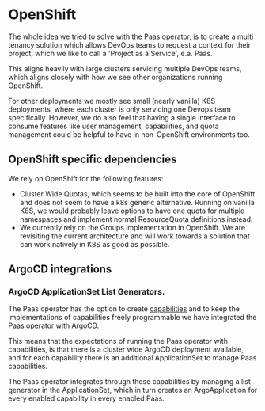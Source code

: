 # OpenShift

The whole idea we tried to solve with the Paas operator, is to create a multi tenancy
solution which allows DevOps teams to request a context for their project, which
we like to call a 'Project as a Service', e.a. Paas.

This aligns heavily with large clusters servicing multiple DevOps teams, which
aligns closely with how we see other organizations running OpenShift.

For other deployments we mostly see small (nearly vanilla) K8S deployments, where
each cluster is only servicing one Devops team specifically. However, we do also
feel that having a single interface to consume features like user management,
capabilities, and quota management could be helpful to have in non-OpenShift
environments too.

## OpenShift specific dependencies

We rely on OpenShift for the following features:

- Cluster Wide Quotas, which seems to be built into the core of OpenShift and does
  not seem to have a k8s generic alternative. Running on vanilla K8S, we would
  probably leave options to have one quota for multiple namespaces and implement
  normal ResourceQuota definitions instead.
- We currently rely on the Groups implementation in OpenShift. We are revisiting
  the current architecture and will work towards a solution that can work natively
  in K8S as good as possible.

## ArgoCD integrations

### ArgoCD ApplicationSet List Generators.

The Paas operator has the option to create [capabilities](capabilities.md) and to
keep the implementations of capabilities freely programmable we have integrated
the Paas operator with ArgoCD.

This means that the expectations of running the Paas operator with capabilities,
is that there is a cluster wide ArgoCD deployment available, and for each capability
there is an additional ApplicationSet to manage Paas capabilities.

The Paas operator integrates through these capabilities by managing a list generator
in the ApplicationSet, which in turn creates an ArgoApplication for every enabled
capability in every enabled Paas.